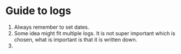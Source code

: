 # Guide to logs

1. Always remember to set dates.
2. Some idea might fit multiple logs. It is not super important which is chosen, what is important is that it is written down.
3.

